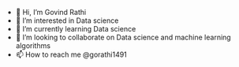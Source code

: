 - 👋 Hi, I’m Govind Rathi 
- 👀 I’m interested in Data science
- 🌱 I’m currently learning Data science
- 💞️ I’m looking to collaborate on Data science and machine learning algorithms 
- 📫 How to reach me @gorathi1491

<!---
gorathi1491/gorathi1491 is a special repository because its `README.md` (this file) appears on your GitHub profile.
You can click the Preview link to take a look at your changes.
--->
